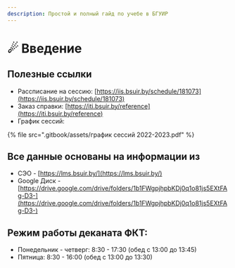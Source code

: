 ```yaml
---
description: Простой и полный гайд по учебе в БГУИР
---
```


# ☄ Введение

## Полезные ссылки

* Рассписание на сессию: [https://iis.bsuir.by/schedule/181073](https://iis.bsuir.by/schedule/181073)
* Заказ справки: [https://iti.bsuir.by/reference](https://iti.bsuir.by/reference)
* График сессий:&#x20;

{% file src=".gitbook/assets/график сессий 2022-2023.pdf" %}

## Все данные основаны на информации из

* СЭО - [https://lms.bsuir.by/](https://lms.bsuir.by/)
* Google Диск - [https://drive.google.com/drive/folders/1b1FWgpjhpbKDj0q1o81js5EXtFAg-D3-](https://drive.google.com/drive/folders/1b1FWgpjhpbKDj0q1o81js5EXtFAg-D3-)

## Режим работы деканата ФКТ:

* Понедельник - четверг: 8:30 - 17:30 (обед с 13:00 до 13:45)
* Пятница: 8:30 - 16:00 (обед с 13:00 до 13:30)
